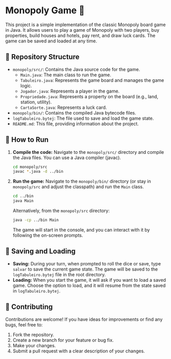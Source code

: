 # Monopoly Game 🎲

This project is a simple implementation of the classic Monopoly board game in Java. It allows users to play a game of Monopoly with two players, buy properties, build houses and hotels, pay rent, and draw luck cards. The game can be saved and loaded at any time.

## 📜 Repository Structure

- `monopoly/src/`: Contains the Java source code for the game.
  - `Main.java`: The main class to run the game.
  - `Tabuleiro.java`: Represents the game board and manages the game logic.
  - `Jogador.java`: Represents a player in the game.
  - `Propriedade.java`: Represents a property on the board (e.g., land, station, utility).
  - `CartaSorte.java`: Represents a luck card.
- `monopoly/bin/`: Contains the compiled Java bytecode files.
- `logTabuleiro.bytej`: The file used to save and load the game state.
- `README.md`: This file, providing information about the project.

## 🚀 How to Run

1.  **Compile the code:**
    Navigate to the `monopoly/src/` directory and compile the Java files. You can use a Java compiler (javac).
    ```bash
    cd monopoly/src
    javac *.java -d ../bin
    ```
2.  **Run the game:**
    Navigate to the `monopoly/bin/` directory (or stay in `monopoly/src` and adjust the classpath) and run the `Main` class.
    ```bash
    cd ../bin 
    java Main
    ```
    Alternatively, from the `monopoly/src` directory:
    ```bash
    java -cp ../bin Main
    ```
    The game will start in the console, and you can interact with it by following the on-screen prompts.

## 💾 Saving and Loading

-   **Saving:** During your turn, when prompted to roll the dice or save, type `salvar` to save the current game state. The game will be saved to the `logTabuleiro.bytej` file in the root directory.
-   **Loading:** When you start the game, it will ask if you want to load a saved game. Choose the option to load, and it will resume from the state saved in `logTabuleiro.bytej`.

## 🤝 Contributing

Contributions are welcome! If you have ideas for improvements or find any bugs, feel free to:

1.  Fork the repository.
2.  Create a new branch for your feature or bug fix.
3.  Make your changes.
4.  Submit a pull request with a clear description of your changes.
